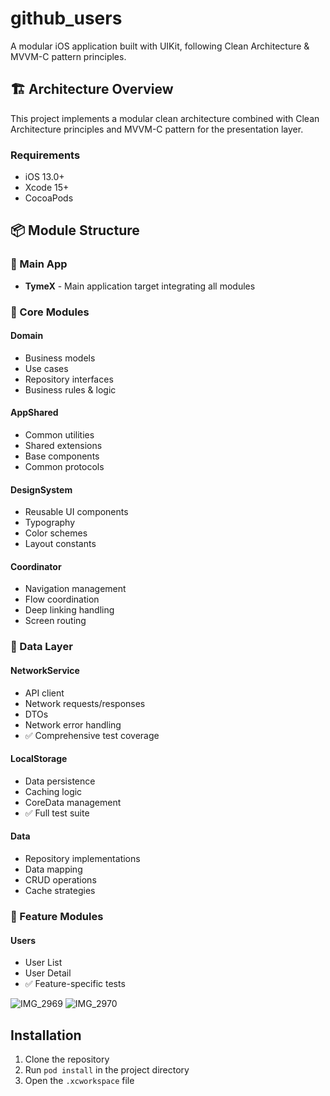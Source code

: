 # github_users

A modular iOS application built with UIKit, following Clean Architecture & MVVM-C pattern principles.

## 🏗 Architecture Overview

This project implements a modular clean architecture combined with Clean Architecture principles and MVVM-C pattern for the presentation layer.

### Requirements
- iOS 13.0+
- Xcode 15+
- CocoaPods

## 📦 Module Structure

### 🎯 Main App
- **TymeX** - Main application target integrating all modules

### 🔨 Core Modules
#### Domain
- Business models
- Use cases
- Repository interfaces
- Business rules & logic

#### AppShared
- Common utilities
- Shared extensions
- Base components
- Common protocols

#### DesignSystem
- Reusable UI components
- Typography
- Color schemes
- Layout constants

#### Coordinator
- Navigation management
- Flow coordination
- Deep linking handling
- Screen routing

### 💾 Data Layer
#### NetworkService
- API client
- Network requests/responses
- DTOs
- Network error handling
- ✅ Comprehensive test coverage

#### LocalStorage
- Data persistence
- Caching logic
- CoreData management
- ✅ Full test suite

#### Data
- Repository implementations
- Data mapping
- CRUD operations
- Cache strategies

### 🎪 Feature Modules
#### Users
- User List
- User Detail
- ✅ Feature-specific tests

![IMG_2969](https://github.com/user-attachments/assets/1f1dfda8-2a95-465b-9ece-a6d6ef5084c4)
![IMG_2970](https://github.com/user-attachments/assets/19b466df-01d8-43b1-9773-b077ae4f3a69)

## Installation
1. Clone the repository
2. Run `pod install` in the project directory
3. Open the `.xcworkspace` file

